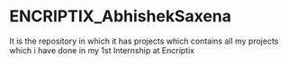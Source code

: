 # ENCRIPTIX_AbhishekSaxena
It is the repository in which it has projects which contains all my projects which i have done in my 1st Internship at Encriptix
